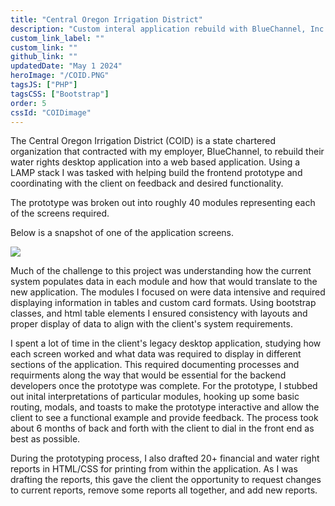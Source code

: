 ```yaml
---
title: "Central Oregon Irrigation District"
description: "Custom interal application rebuild with BlueChannel, Inc."
custom_link_label: ""
custom_link: ""
github_link: ""
updatedDate: "May 1 2024"
heroImage: "/COID.PNG"
tagsJS: ["PHP"]
tagsCSS: ["Bootstrap"]
order: 5
cssId: "COIDimage"
---
```


The Central Oregon Irrigation District (COID) is a state chartered organization that contracted with my employer, BlueChannel, to rebuild their water rights desktop application into a web based application. Using a LAMP stack I was tasked with helping build the frontend prototype and coordinating with the client on feedback and desired functionality.

The prototype was broken out into roughly 40 modules representing each of the screens required.

Below is a snapshot of one of the application screens.

![](/COID_WINN_2.0.png)

Much of the challenge to this project was understanding how the current system populates data in each module and how that would translate to the new application. The modules I focused on were data intensive and required displaying information in tables and custom card formats. Using bootstrap classes, and html table elements I ensured consistency with layouts and proper display of data to align with the client's system requirements.

I spent a lot of time in the client's legacy desktop application, studying how each screen worked and what data was required to display in different sections of the application. This required documenting processes and requirments along the way that would be essential for the backend developers once the prototype was complete. For the prototype, I stubbed out inital interpretations of particular modules, hooking up some basic routing, modals, and toasts to make the prototype interactive and allow the client to see a functional example and provide feedback. The process took about 6 months of back and forth with the client to dial in the front end as best as possible.

During the prototyping process, I also drafted 20+ financial and water right reports in HTML/CSS for printing from within the application. As I was drafting the reports, this gave the client the opportunity to request changes to current reports, remove some reports all together, and add new reports.
